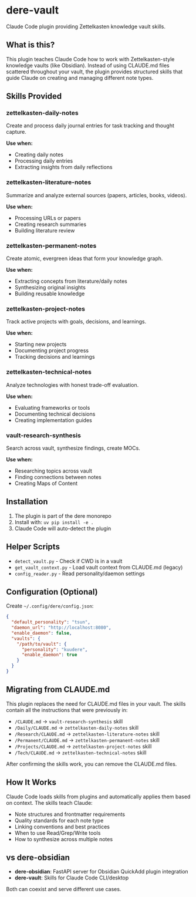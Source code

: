 # dere-vault

Claude Code plugin providing Zettelkasten knowledge vault skills.

## What is this?

This plugin teaches Claude Code how to work with Zettelkasten-style knowledge vaults (like Obsidian). Instead of using CLAUDE.md files scattered throughout your vault, the plugin provides structured skills that guide Claude on creating and managing different note types.

## Skills Provided

### zettelkasten-daily-notes
Create and process daily journal entries for task tracking and thought capture.

**Use when:**
- Creating daily notes
- Processing daily entries
- Extracting insights from daily reflections

### zettelkasten-literature-notes
Summarize and analyze external sources (papers, articles, books, videos).

**Use when:**
- Processing URLs or papers
- Creating research summaries
- Building literature review

### zettelkasten-permanent-notes
Create atomic, evergreen ideas that form your knowledge graph.

**Use when:**
- Extracting concepts from literature/daily notes
- Synthesizing original insights
- Building reusable knowledge

### zettelkasten-project-notes
Track active projects with goals, decisions, and learnings.

**Use when:**
- Starting new projects
- Documenting project progress
- Tracking decisions and learnings

### zettelkasten-technical-notes
Analyze technologies with honest trade-off evaluation.

**Use when:**
- Evaluating frameworks or tools
- Documenting technical decisions
- Creating implementation guides

### vault-research-synthesis
Search across vault, synthesize findings, create MOCs.

**Use when:**
- Researching topics across vault
- Finding connections between notes
- Creating Maps of Content

## Installation

1. The plugin is part of the dere monorepo
2. Install with: `uv pip install -e .`
3. Claude Code will auto-detect the plugin

## Helper Scripts

- `detect_vault.py` - Check if CWD is in a vault
- `get_vault_context.py` - Load vault context from CLAUDE.md (legacy)
- `config_reader.py` - Read personality/daemon settings

## Configuration (Optional)

Create `~/.config/dere/config.json`:

```json
{
  "default_personality": "tsun",
  "daemon_url": "http://localhost:8080",
  "enable_daemon": false,
  "vaults": {
    "/path/to/vault": {
      "personality": "kuudere",
      "enable_daemon": true
    }
  }
}
```

## Migrating from CLAUDE.md

This plugin replaces the need for CLAUDE.md files in your vault. The skills contain all the instructions that were previously in:

- `/CLAUDE.md` → `vault-research-synthesis` skill
- `/Daily/CLAUDE.md` → `zettelkasten-daily-notes` skill
- `/Research/CLAUDE.md` → `zettelkasten-literature-notes` skill
- `/Permanent/CLAUDE.md` → `zettelkasten-permanent-notes` skill
- `/Projects/CLAUDE.md` → `zettelkasten-project-notes` skill
- `/Tech/CLAUDE.md` → `zettelkasten-technical-notes` skill

After confirming the skills work, you can remove the CLAUDE.md files.

## How It Works

Claude Code loads skills from plugins and automatically applies them based on context. The skills teach Claude:

- Note structures and frontmatter requirements
- Quality standards for each note type
- Linking conventions and best practices
- When to use Read/Grep/Write tools
- How to synthesize across multiple notes

## vs dere-obsidian

- **dere-obsidian**: FastAPI server for Obsidian QuickAdd plugin integration
- **dere-vault**: Skills for Claude Code CLI/desktop

Both can coexist and serve different use cases.

